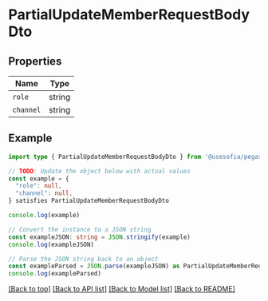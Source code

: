 
# PartialUpdateMemberRequestBodyDto


## Properties

Name | Type
------------ | -------------
`role` | string
`channel` | string

## Example

```typescript
import type { PartialUpdateMemberRequestBodyDto } from '@usesofia/pegasus-core-api-sdk'

// TODO: Update the object below with actual values
const example = {
  "role": null,
  "channel": null,
} satisfies PartialUpdateMemberRequestBodyDto

console.log(example)

// Convert the instance to a JSON string
const exampleJSON: string = JSON.stringify(example)
console.log(exampleJSON)

// Parse the JSON string back to an object
const exampleParsed = JSON.parse(exampleJSON) as PartialUpdateMemberRequestBodyDto
console.log(exampleParsed)
```

[[Back to top]](#) [[Back to API list]](../README.md#api-endpoints) [[Back to Model list]](../README.md#models) [[Back to README]](../README.md)



